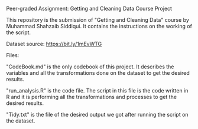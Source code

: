 Peer-graded Assignment: Getting and Cleaning Data Course Project

This repository is the submission of "Getting and Cleaning Data" course by Muhammad Shahzaib Siddiqui. It contains the instructions on the working of the script.

Dataset source: https://bit.ly/1mEvWTG

Files:

"CodeBook.md" is the only codebook of this project. It describes the variables and all the transformations done on the dataset to get the desired results.

"run_analysis.R" is the code file. The script in this file is the code written in R and it is performing all the transformations and processes to get the desired results.

"Tidy.txt" is the file of the desired output we got after running the script on the dataset.
